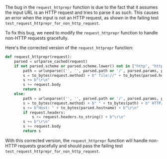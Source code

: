 The bug in the `request_httprepr` function is due to the fact that it assumes the input URL is an HTTP request and tries to parse it as such. This causes an error when the input is not an HTTP request, as shown in the failing test `test_request_httprepr_for_non_http_request`. 

To fix this bug, we need to modify the `request_httprepr` function to handle non-HTTP requests gracefully.

Here's the corrected version of the `request_httprepr` function:

```python
def request_httprepr(request):
    parsed = urlparse_cached(request)
    if not parsed.scheme or parsed.scheme.lower() not in ["http", "https"]:
        path = urlunparse(('', '', parsed.path or '/', parsed.params, parsed.query, ''))
        s = to_bytes(request.method) + b" file://" + to_bytes(parsed.hostname) + to_bytes(path) + b" HTTP/1.0\r\n"
        s += b"\r\n"
        s += request.body
        return s
    else:
        path = urlunparse(('', '', parsed.path or '/', parsed.params, parsed.query, ''))
        s = to_bytes(request.method) + b" " + to_bytes(path) + b" HTTP/1.1\r\n"
        s += b"Host: " + to_bytes(parsed.hostname) + b"\r\n"
        if request.headers:
            s += request.headers.to_string() + b"\r\n"
        s += b"\r\n"
        s += request.body
        return s
```

With this corrected version, the `request_httprepr` function will handle non-HTTP requests gracefully and should pass the failing test `test_request_httprepr_for_non_http_request`.